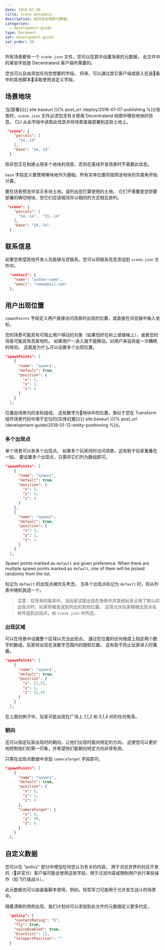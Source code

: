 ```yaml
---
date: 2018-02-26
title: Scene metadata
description: 如何添加场景元数据。
categories:
  - development-guide
type: Document
set: development-guide
set_order: 30
---
```



所有场景都有一个 `scene.json` 文件，您可以在其中设置场景的元数据。 此文件中的某些字段是 Decentraland 客户端所需要的。

您也可以自由添加任何您想要的字段。 将来，可以通过其它客户端或嵌入在装备中的其他脚本读取使用自定义字段。

## 场景地块

当[部署](({{ site.baseurl }}{% post_url /deploy/2018-01-07-publishing %}))场景时，`scene.json` 文件必须包含有关使用 Decentraland 地图中哪些地块的信息。 CLI 从此字段中读取此信息并将场景直接部署到这些土地上。

```json
 "scene": {
    "parcels": [
      "54,-14"
    ],
    "base": "54,-14"
  }
```

除非您正在构建占用多个地块的场景，否则在离线开发场景时不需要此信息。

`base` 字段定义要使用哪块地作为基础。所有实体位置将按照该地块的东南角开始计算。

要在场景预览中显示多块土地，请列出您打算使用的土地。 它们不需要是您将要部署的确切地块，但它们应该相邻并以相同的方式相互排列。

```json
 "scene": {
    "parcels": [
      "54,-14",  "55,-14"
    ],
    "base": "54,-14"
  }
```


## 联系信息

如果您希望其他开发人员能够与您联系，您可以将联系信息添加到 `scene.json` 文件中。

```json
  "contact": {
    "name": "author-name",
    "email": "name@mail.com"
  },
```

## 用户出现位置

`spawnPoints` 字段定义用户直接访问场景时出现的位置，或直接在浏览器中输入坐标。

您的场景可能具有可阻止用户移动的对象（如果恰好在树上或楼梯上），或者您的场景可能具有高架地形。 如果用户一进入就不能移动，对用户来说将是一次糟糕的体验。 这就是为什么可以设置多个出现位置。

```json
"spawnPoints": [
    {
      "name": "spawn1",
      "default": true,
      "position": {
        "x": 5,
        "y": 1,
        "z": 4
      }
    }
  ],
```

位置由场景内的坐标组成。 这些数字为地块中的位置，类似于您在 Transform 组件场景代码中用于定位的[实体位置](({{ site.baseurl }}{% post_url /development-guide/2018-01-12-entity-positioning %}))。

### 多个出现点

单个场景可以有多个出现点。 如果多个玩家同时访问场景，这有助于玩家重叠在一起。 要设置多个出现点，只需将它们列为数组即可。


```json
"spawnPoints": [
    {
      "name": "spawn1",
      "default": true,
      "position": {
        "x": 5,
        "y": 1,
        "z": 4
      }
	},
	{
      "name": "spawn2",
      "default": true,
      "position": {
        "x": 3,
        "y": 1,
        "z": 1
      }
    }
  ],
```


Spawn points marked as `default` are given preference. When there are multiple spawn points marked as `default`, one of them will be picked randomly from the list.

标记为 `default` 的出现点被优先考虑。 当多个出现点标记为 `default` 时，将从列表中随机挑选一个。

> 注意：在将来的版本中，当玩家试图出现在场景中并其他玩家占用了默认的出现点时，玩家将被发送到列出的其他位置。 这将允许玩家根据出现点名称传送到出现点，如 `scene.json` 中所述。


### 出现区域

可以在场景中设置整个区域以充当出现点。 通过在位置的任何维度上指定两个数字的数组，玩家将出现在该数字范围内的随机位置。 这有助于防止玩家进入时重叠。


```json
"spawnPoints": [
    {
      "name": "spawn1",
      "default": true,
      "position": {
        "x": [1,5],
        "y": 1,
        "z": [2,4]
      }
    }
  ],
```

在上面的例子中，玩家可能出现在广场上 _1,1,2_ 和 _5,1,4_ 间的任何角落。

### 朝向

还可以指定玩家出现时的朝向，让他们出现时面向特定的方向。 这使您可以更好地控制他们的第一印象，并希望他们能朝向特定方向非常有用。

只需在出现点数据中添加 `cameraTarget` 字段即可。


```json
"spawnPoints": [
    {
      "name": "spawn1",
      "default": true,
      "position": {
        "x": 5,
        "y": 1,
        "z": 4
	  },
	  "cameraTarget": {
		"x": 0,
        "y": 90,
        "z": 0
	  }
    }
  ],
```


## 自定义数据

您可以在 "policy" 部分中增加任何您认为有关的内容。 用于浏览世界的社区开发的（非官方）客户端可能会使用这些字段，用于过滤内容或限制用户执行某些操作（如飞行或战斗）。

此元数据也可以由装备脚本使用，例如，轻型军刀可能用于允许发生战斗的场景中。

随着清晰的用例出现，我们计划对可以添加到此文件的元数据定义更多约定。

```json
  "policy": {
    "contentRating": "E",
    "fly": true,
    "voiceEnabled": true,
    "blacklist": [],
    "teleportPosition": ""
  }
```

